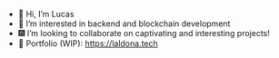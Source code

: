 - 👋 Hi, I’m Lucas
- 👀 I’m interested in backend and blockchain development
- 🎆 I’m looking to collaborate on captivating and interesting projects!
- 📓 Portfolio (WIP): https://laldona.tech
